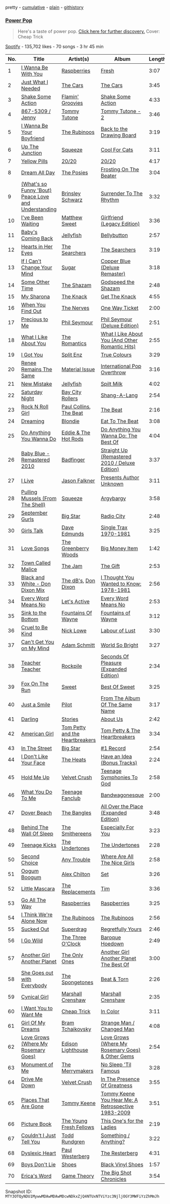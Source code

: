 pretty - [cumulative](/playlists/cumulative/37i9dQZF1DX5W4wuxak2hE.md) - [plain](/playlists/plain/37i9dQZF1DX5W4wuxak2hE) - [githistory](https://github.githistory.xyz/mackorone/spotify-playlist-archive/blob/main/playlists/plain/37i9dQZF1DX5W4wuxak2hE)

### [Power Pop](https://open.spotify.com/playlist/37i9dQZF1DX5W4wuxak2hE)

> Here's a taste of power pop\. <a href="spotify:genre:0JQ5IMCbQBLk5woFi85yOT">Click here for further discovery.</a> Cover: Cheap Trick

[Spotify](https://open.spotify.com/user/spotify) - 135,702 likes - 70 songs - 3 hr 45 min

| No. | Title | Artist(s) | Album | Length |
|---|---|---|---|---|
| 1 | [I Wanna Be With You](https://open.spotify.com/track/7AC2sIU1IhrsNsI5x3dImr) | [Raspberries](https://open.spotify.com/artist/7Kkx4dACo6kFSeT9wjfVA5) | [Fresh](https://open.spotify.com/album/0CyJF98u2sjDTvw8j1Rotr) | 3:07 |
| 2 | [Just What I Needed](https://open.spotify.com/track/4alHo6RGd0D3OUbTPExTHN) | [The Cars](https://open.spotify.com/artist/6DCIj8jNaNpBz8e5oKFPtp) | [The Cars](https://open.spotify.com/album/4tJPWT4r4FSKwy784Qs1Fq) | 3:45 |
| 3 | [Shake Some Action](https://open.spotify.com/track/0Afai8u1STCaDyTTm1gEZf) | [Flamin' Groovies](https://open.spotify.com/artist/3yesh1QeNXucaDFw8ZPKxd) | [Shake Some Action](https://open.spotify.com/album/2loCCINymjZGU1Q80ik7hP) | 4:33 |
| 4 | [867\-5309 / Jenny](https://open.spotify.com/track/6iX1f3r7oUJnMbGgQ2gx1j) | [Tommy Tutone](https://open.spotify.com/artist/1n2LWYgwtGp7EzDapUoniE) | [Tommy Tutone \- 2](https://open.spotify.com/album/7aks5lgwJAdiZLN51UjkU1) | 3:46 |
| 5 | [I Wanna Be Your Boyfriend](https://open.spotify.com/track/1LxLQlSDbaHlDrYBrs6ToP) | [The Rubinoos](https://open.spotify.com/artist/0ShV0veaBj1NvWRORhuwlI) | [Back to the Drawing Board](https://open.spotify.com/album/4OehtLYgz73lHtbW0pJHcb) | 3:19 |
| 6 | [Up The Junction](https://open.spotify.com/track/1zU0kAJdEPyRs4x5gkQQER) | [Squeeze](https://open.spotify.com/artist/6Jrj26oAY96EEC2lqC6fua) | [Cool For Cats](https://open.spotify.com/album/6BXnJVcUbSdC6E82xouYK5) | 3:11 |
| 7 | [Yellow Pills](https://open.spotify.com/track/5FddI3pEApza2kSmc4HgUY) | [20/20](https://open.spotify.com/artist/3MBZ7cW7vbWlM9YMYaXE9n) | [20/20](https://open.spotify.com/album/7kFJeQpZGaWSU9W8TQmFVv) | 4:17 |
| 8 | [Dream All Day](https://open.spotify.com/track/6NQ9hBc6yra6j9fMbnMTS7) | [The Posies](https://open.spotify.com/artist/5ZOh5D4MKLhU3GekPzNFam) | [Frosting On The Beater](https://open.spotify.com/album/72rfhFLb2C6Zo500hgoKq3) | 3:04 |
| 9 | [\(What's so Funny 'Bout\) Peace Love and Understanding](https://open.spotify.com/track/3wEj6njz1GJnor5QNNIo5k) | [Brinsley Schwarz](https://open.spotify.com/artist/722MDCdw3Ee4SdESC4uy38) | [Surrender To The Rhythm](https://open.spotify.com/album/49l5oT2fAz7520a2AtoChu) | 3:32 |
| 10 | [I've Been Waiting](https://open.spotify.com/track/7uWUTFclzEb1MhzJEOZt20) | [Matthew Sweet](https://open.spotify.com/artist/2idymNTKUdnTxforkb12Mw) | [Girlfriend \(Legacy Edition\)](https://open.spotify.com/album/0SZjTgnyODlELJWopuCt8w) | 3:36 |
| 11 | [Baby's Coming Back](https://open.spotify.com/track/3hqU7Q6QBYavIp8l6ykOdr) | [Jellyfish](https://open.spotify.com/artist/10flBVEy5MiUXOJWTaFsyL) | [Bellybutton](https://open.spotify.com/album/6AvUI8ZOKncy7e6ThVbtAV) | 2:57 |
| 12 | [Hearts in Her Eyes](https://open.spotify.com/track/7BR1XvKXg7aKLrM4Qxxt6l) | [The Searchers](https://open.spotify.com/artist/4QmkLL9JOqM9dusHS1Hghe) | [The Searchers](https://open.spotify.com/album/0SxoLlUxtEUPKGO4QIrLhN) | 3:19 |
| 13 | [If I Can't Change Your Mind](https://open.spotify.com/track/15WWh0s2lB6kYryjjvNxTh) | [Sugar](https://open.spotify.com/artist/4DD6xBZ1INIT3yGJRQLzej) | [Copper Blue \(Deluxe Remaster\)](https://open.spotify.com/album/4CWgGsxF6Xgiv2W1WwZSsI) | 3:18 |
| 14 | [Some Other Time](https://open.spotify.com/track/7CSuQ0Ee9ep2e7IUo0Xll5) | [The Shazam](https://open.spotify.com/artist/6u1rAqJPUhCQnAIGmtWvhf) | [Godspeed the Shazam](https://open.spotify.com/album/3WPQ3XDiSYrnKGKtMFzRqx) | 2:48 |
| 15 | [My Sharona](https://open.spotify.com/track/1HOMkjp0nHMaTnfAkslCQj) | [The Knack](https://open.spotify.com/artist/0Nn9YwJzcaeuU1jJL06e3r) | [Get The Knack](https://open.spotify.com/album/6H0wsYDvFlATzXHn0IqVpi) | 4:55 |
| 16 | [When You Find Out](https://open.spotify.com/track/6UktZ99tCIaehWzPePmjq0) | [The Nerves](https://open.spotify.com/artist/298i00ena8XMnm9O3qlHtU) | [One Way Ticket](https://open.spotify.com/album/0EoY3NTQn1wLFEZ4cfSmRX) | 2:00 |
| 17 | [Precious to Me](https://open.spotify.com/track/47bbgfGKCUmf4tWsbs9rTj) | [Phil Seymour](https://open.spotify.com/artist/2ut1VNKTLERpjYf2uljNWn) | [Phil Seymour \(Deluxe Edition\)](https://open.spotify.com/album/33Lgp5P5s6hexefPUI9woA) | 2:51 |
| 18 | [What I Like About You](https://open.spotify.com/track/6NdcSEhpGGAYXNnnhGS2s6) | [The Romantics](https://open.spotify.com/artist/3daM7asS0gCFvyLemNx2EE) | [What I Like About You \(And Other Romantic Hits\)](https://open.spotify.com/album/5ZwUOFZdWQ81RYMwXc4j3B) | 2:55 |
| 19 | [I Got You](https://open.spotify.com/track/3KOPorZiKeW6gFeIViqMoq) | [Split Enz](https://open.spotify.com/artist/0Upmz8QvuLAkKAfRlJYWTL) | [True Colours](https://open.spotify.com/album/5UjwQ3co1TWY9458ojqjAj) | 3:29 |
| 20 | [Renee Remains The Same](https://open.spotify.com/track/3nbRFWzOJrHIRh3xc53bKK) | [Material Issue](https://open.spotify.com/artist/3JqoJ9CMC1y6iLHz5zZLut) | [International Pop Overthrow](https://open.spotify.com/album/1FUKgKp6kDuZhL3e6f1ggW) | 3:16 |
| 21 | [New Mistake](https://open.spotify.com/track/7a7y3aPXd5STF9BvCG6slI) | [Jellyfish](https://open.spotify.com/artist/10flBVEy5MiUXOJWTaFsyL) | [Spilt Milk](https://open.spotify.com/album/2xWIi4fDWJZT2Mw3ydTIO7) | 4:02 |
| 22 | [Saturday Night](https://open.spotify.com/track/78zYiMv9yNTHgmm6kaUPCm) | [Bay City Rollers](https://open.spotify.com/artist/3r9TXuXfOUxXjgYgAR0fP8) | [Shang\-A\-Lang](https://open.spotify.com/album/1JXwUifkvVxOVMBOg6TZIt) | 2:54 |
| 23 | [Rock N Roll Girl](https://open.spotify.com/track/5YL7rH0cV48cGucqEZOnoJ) | [Paul Collins](https://open.spotify.com/artist/626sWfma3ur1YG5JL5UjSH), [The Beat](https://open.spotify.com/artist/6izO47rLWLrNUnYMwWGdse) | [The Beat](https://open.spotify.com/album/4yAKP1sLHvwL26AgcaEOLD) | 2:16 |
| 24 | [Dreaming](https://open.spotify.com/track/2Rn7bVL1FVYboc4c55RUdg) | [Blondie](https://open.spotify.com/artist/4tpUmLEVLCGFr93o8hFFIB) | [Eat To The Beat](https://open.spotify.com/album/4gbZS6jj6ufbiSG4C8jLv5) | 3:08 |
| 25 | [Do Anything You Wanna Do](https://open.spotify.com/track/3Ro1J1lgQnTDb8HfCHiMGd) | [Eddie & The Hot Rods](https://open.spotify.com/artist/70e4IgnWAQfPPxKnD9jXDr) | [Do Anything You Wanna Do: The Best Of](https://open.spotify.com/album/46IlZLrg1GePbj63XoANrf) | 4:04 |
| 26 | [Baby Blue \- Remastered 2010](https://open.spotify.com/track/6S3JlDAGk3uu3NtZbPnuhS) | [Badfinger](https://open.spotify.com/artist/4pJCawaKSZ40EnxN0YEYw3) | [Straight Up \(Remastered 2010 / Deluxe Edition\)](https://open.spotify.com/album/0BWOueFZKxQrQWNRt20Lvc) | 3:37 |
| 27 | [I Live](https://open.spotify.com/track/3D4gFGqqytH7NP5R9gkned) | [Jason Falkner](https://open.spotify.com/artist/5DSSaD2HBvTDwGTsxLGjHb) | [Presents Author Unknown](https://open.spotify.com/album/3hJb5LZwOEPs42JChnkVO5) | 3:11 |
| 28 | [Pulling Mussels \(From The Shell\)](https://open.spotify.com/track/2TjXzbUt5zQ4PpHG0dEaT1) | [Squeeze](https://open.spotify.com/artist/6Jrj26oAY96EEC2lqC6fua) | [Argybargy](https://open.spotify.com/album/7Me29nlWdDxCGAAwupHfSV) | 3:58 |
| 29 | [September Gurls](https://open.spotify.com/track/74njazGdnO2igjEkb0mGiy) | [Big Star](https://open.spotify.com/artist/3UvcmAOZt64oKpP95f6MMM) | [Radio City](https://open.spotify.com/album/3mtVgumHx6y9I2UvW4lUd5) | 2:48 |
| 30 | [Girls Talk](https://open.spotify.com/track/7vjs7IWQlxfhlxSYsKbKB6) | [Dave Edmunds](https://open.spotify.com/artist/65Gh3BfK84aTIugiRCgLBA) | [Single Trax 1970\-1981](https://open.spotify.com/album/4Zk0R6PCTujeSb9ppg1vQi) | 3:25 |
| 31 | [Love Songs](https://open.spotify.com/track/0zjr8DtPIz4FzaT9dzOZat) | [The Greenberry Woods](https://open.spotify.com/artist/4yzFeQUVw1XHawihi2QLXL) | [Big Money Item](https://open.spotify.com/album/1MqyATBU3g9PErFPjuqfAY) | 1:42 |
| 32 | [Town Called Malice](https://open.spotify.com/track/0gdmDP6xy3ZV7JNoHWAN9k) | [The Jam](https://open.spotify.com/artist/2P560DaOMNDUACoH8ZhOCR) | [The Gift](https://open.spotify.com/album/71OyKSCFX7DGsJc6qAhhQG) | 2:53 |
| 33 | [Black and White \- Don Dixon Mix](https://open.spotify.com/track/3kkRw4UoDWF6J85H6FC2dq) | [The dB's](https://open.spotify.com/artist/1CYmYyxlWBVY80Kvq5lTDg), [Don Dixon](https://open.spotify.com/artist/3LdLKmvFl65YydnIc2ZA9c) | [I Thought You Wanted to Know: 1978\-1981](https://open.spotify.com/album/0j4WgK71dkSPuK1HnWEtaI) | 2:56 |
| 34 | [Every Word Means No](https://open.spotify.com/track/1HipoaSYHoDxgMxwTmGxQ7) | [Let's Active](https://open.spotify.com/artist/6HRtcKFPKPw6FtbGpvQviZ) | [Every Word Means No](https://open.spotify.com/album/4EDxkB8mdhOqeVHGn2GXiu) | 2:53 |
| 35 | [Sink to the Bottom](https://open.spotify.com/track/32uXfxJERzv4RK1gMLXbOA) | [Fountains Of Wayne](https://open.spotify.com/artist/1pgtr4nhBQjp9oCUBPyYWh) | [Fountains of Wayne](https://open.spotify.com/album/4I9PfbZ1ErduBZWTimzz2s) | 3:12 |
| 36 | [Cruel to Be Kind](https://open.spotify.com/track/7D5ycpIrqwGNTQFKmzhDIg) | [Nick Lowe](https://open.spotify.com/artist/3BqaUtuQmqIHg7B5Bc7fP7) | [Labour of Lust](https://open.spotify.com/album/7c8NVsxXciWMbAMN51GKim) | 3:30 |
| 37 | [Can't Get You on My Mind](https://open.spotify.com/track/347mu5DVqh9NUMlUeHMp4H) | [Adam Schmitt](https://open.spotify.com/artist/3xqtGRF60qJk2fQkYRf0JX) | [World So Bright](https://open.spotify.com/album/0svQoqgccZGXRisHJbuDeH) | 3:27 |
| 38 | [Teacher Teacher](https://open.spotify.com/track/4Vb8fzZfCOI351qz1g0ExT) | [Rockpile](https://open.spotify.com/artist/4eBRIkqBA2GyYKzLvXD9a4) | [Seconds Of Pleasure \(Expanded Edition\)](https://open.spotify.com/album/0dkVeZHLACjaN92aUHwu02) | 2:34 |
| 39 | [Fox On The Run](https://open.spotify.com/track/66gG8RzSA2sVQwME8e43wX) | [Sweet](https://open.spotify.com/artist/3JaAGmSTpJK35DqWrDUzBz) | [Best Of Sweet](https://open.spotify.com/album/7I5IWDrFPKeqhRSnd6QrXG) | 3:25 |
| 40 | [Just a Smile](https://open.spotify.com/track/3xO8816lXrJu19kfd7peqk) | [Pilot](https://open.spotify.com/artist/6PwcexHTG0qJWQQwp05Bpm) | [From The Album Of The Same Name](https://open.spotify.com/album/2ECNvuuHKvd8x0Qy2737Rw) | 3:17 |
| 41 | [Darling](https://open.spotify.com/track/3sjALKAP4aNN4ZPQAVdPBR) | [Stories](https://open.spotify.com/artist/31U8n9SSMOKaUcfi4KnYVT) | [About Us](https://open.spotify.com/album/0sFwAllCfLbRWlBFey67Hs) | 2:42 |
| 42 | [American Girl](https://open.spotify.com/track/7MRyJPksH3G2cXHN8UKYzP) | [Tom Petty and the Heartbreakers](https://open.spotify.com/artist/4tX2TplrkIP4v05BNC903e) | [Tom Petty & The Heartbreakers](https://open.spotify.com/album/6TLTd0P2CUI0Q29AQ1LyFi) | 3:34 |
| 43 | [In The Street](https://open.spotify.com/track/7fwUb4zqdjakeeyuYEhkI8) | [Big Star](https://open.spotify.com/artist/3UvcmAOZt64oKpP95f6MMM) | [\#1 Record](https://open.spotify.com/album/1BumwwIEw1EC3xAHyf1ive) | 2:54 |
| 44 | [I Don't Like Your Face](https://open.spotify.com/track/6sSXlaw3tSUNhETDlG5WoQ) | [The Heats](https://open.spotify.com/artist/0duYKsd7JEqkxQtXsqnTnP) | [Have an Idea \(Bonus Tracks\)](https://open.spotify.com/album/5Eh7ajjvP7ExrsCe1QAFhg) | 2:24 |
| 45 | [Hold Me Up](https://open.spotify.com/track/7DfIDN6rPq46vu648YhlT6) | [Velvet Crush](https://open.spotify.com/artist/3d1zFz2gPJbDaQDTsyNmbZ) | [Teenage Symphonies To God](https://open.spotify.com/album/6N2CirqrRo0J3yrSR59ZJG) | 2:58 |
| 46 | [What You Do To Me](https://open.spotify.com/track/6DOJgDuUVDaJ98GQxwyLTh) | [Teenage Fanclub](https://open.spotify.com/artist/2Sp19cOHSqAUlE64hekARW) | [Bandwagonesque](https://open.spotify.com/album/4M6vPZ4hQdOeH07D0JO2JQ) | 2:00 |
| 47 | [Dover Beach](https://open.spotify.com/track/0BoAhTz2MEF3BnAJDvITdN) | [The Bangles](https://open.spotify.com/artist/51l0uqRxGaczYr4271pVIC) | [All Over the Place \(Expanded Edition\)](https://open.spotify.com/album/4WdNNACnrsj7CZvceyTgkN) | 3:48 |
| 48 | [Behind The Wall Of Sleep](https://open.spotify.com/track/04PXKaJMdeD8NFz1ttQ7SN) | [The Smithereens](https://open.spotify.com/artist/06KgaEpSluofkcChSo7TNr) | [Especially For You](https://open.spotify.com/album/3dL4XWDXC0n9Z1OtebGbbD) | 3:23 |
| 49 | [Teenage Kicks](https://open.spotify.com/track/7ATyLePQnHxFk5kzxWCcsh) | [The Undertones](https://open.spotify.com/artist/2WRStKp4ihGVUzlzWfv1Qt) | [The Undertones](https://open.spotify.com/album/2CGEIN4OnLWDewCT7C4JLh) | 2:28 |
| 50 | [Second Choice](https://open.spotify.com/track/6TBVPLlKe7U07KLzxMhv0G) | [Any Trouble](https://open.spotify.com/artist/5GdL3YywdzweoBs0So2wYM) | [Where Are All The Nice Girls](https://open.spotify.com/album/2CV9DCyTjAZ1Ouj9ry4E0z) | 2:58 |
| 51 | [Oogum Boogum](https://open.spotify.com/track/49hCsde15bWg3UBoMgsMxU) | [Alex Chilton](https://open.spotify.com/artist/7CW5MYWUsyUYiHbiTmVZHe) | [Set](https://open.spotify.com/album/6Z2VpIyNcDFoBfRtbCWVqj) | 3:26 |
| 52 | [Little Mascara](https://open.spotify.com/track/2gp2MEaiTOvRIWPeCxRL5Z) | [The Replacements](https://open.spotify.com/artist/4WPY0N74T3KUja57xMQTZ3) | [Tim](https://open.spotify.com/album/1yO2d1lmmu0tkDf3trvOm7) | 3:36 |
| 53 | [Go All The Way](https://open.spotify.com/track/75GQIYnRaBg7ndHxhfYuQy) | [Raspberries](https://open.spotify.com/artist/7Kkx4dACo6kFSeT9wjfVA5) | [Raspberries](https://open.spotify.com/album/03iBvX63qBQrMazNWU2iKv) | 3:25 |
| 54 | [I Think We're Alone Now](https://open.spotify.com/track/2imlSz1OkvN8QyAkQ4WL2a) | [The Rubinoos](https://open.spotify.com/artist/0ShV0veaBj1NvWRORhuwlI) | [The Rubinoos](https://open.spotify.com/album/5xRZXzP4EdjJTfTXlliId1) | 2:56 |
| 55 | [Sucked Out](https://open.spotify.com/track/4YN94yxYWFfhk9YbmOIqR4) | [Superdrag](https://open.spotify.com/artist/1UGwqiX4QA7R9hNBwzjavF) | [Regretfully Yours](https://open.spotify.com/album/6b2RjEtZ2jIYVlCkgCIW9C) | 2:46 |
| 56 | [I Go Wild](https://open.spotify.com/track/0EN1NBUVjdYCuU0qxtz91d) | [The Three O'Clock](https://open.spotify.com/artist/3iayA3QkB3jfkUgcXqsL7C) | [Baroque Hoedown](https://open.spotify.com/album/7CTdTktHffHXyuQsOupDf6) | 2:49 |
| 57 | [Another Girl Another Planet](https://open.spotify.com/track/0PDZ4Rgj36MxVgvoMv3sk5) | [The Only Ones](https://open.spotify.com/artist/16VudBYGOd9sMpOtA0szfp) | [Another Girl Another Planet The Best Of](https://open.spotify.com/album/5G4f8hTTzGH0QGqGeQjsS1) | 3:00 |
| 58 | [She Goes out with Everybody](https://open.spotify.com/track/4wLASW3FebRjyPPlNpK0NP) | [The Spongetones](https://open.spotify.com/artist/2kDyODn1VxVZXZQxsEvHFG) | [Beat & Torn](https://open.spotify.com/album/4bCRz96o1dE2pG9mTo5YUU) | 2:26 |
| 59 | [Cynical Girl](https://open.spotify.com/track/1EXkKLZNY5XOj60QGQHHSf) | [Marshall Crenshaw](https://open.spotify.com/artist/73YLmyaazO66GncUVHP0KV) | [Marshall Crenshaw](https://open.spotify.com/album/1ezi8hGLdxQ7eWRFU9foAZ) | 2:35 |
| 60 | [I Want You to Want Me](https://open.spotify.com/track/1JkZg3eMQTmTn93E8Yd3UL) | [Cheap Trick](https://open.spotify.com/artist/1LB8qB5BPb3MHQrfkvifXU) | [In Color](https://open.spotify.com/album/2sXJQdHykPYcRQ7xFhwzMR) | 3:11 |
| 61 | [Girl Of My Dreams](https://open.spotify.com/track/2NyaZECpJZCAqFJFCWPDRz) | [Bram Tchaikovsky](https://open.spotify.com/artist/0typb8qieEFeIgmQ4K03qZ) | [Strange Man / Changed Man](https://open.spotify.com/album/3aa2RkYs8cNnfDrunsuUuA) | 4:08 |
| 62 | [Love Grows \(Where My Rosemary Goes\)](https://open.spotify.com/track/5Ts1DYOuouQLgzTaisxWYh) | [Edison Lighthouse](https://open.spotify.com/artist/1NRzxuPpdGushT8YmF5NAa) | [Love Grows \(Where My Rosemary Goes\) & Other Gems](https://open.spotify.com/album/4XDWk7zU6KDgLaqLxEYi8y) | 2:54 |
| 63 | [Monument of Me](https://open.spotify.com/track/5ZHuNrsjaPOGdoo2Gu9Dn4) | [The Merrymakers](https://open.spotify.com/artist/630GKUdfGN9gcScA8S8PDw) | [No Sleep 'Til Famous](https://open.spotify.com/album/0rKoI5lPh56WEhJfIwf4BQ) | 3:28 |
| 64 | [Drive Me Down](https://open.spotify.com/track/5ftFciYQrVswUy6VsBHzBn) | [Velvet Crush](https://open.spotify.com/artist/3d1zFz2gPJbDaQDTsyNmbZ) | [In The Presence Of Greatness](https://open.spotify.com/album/06vX1nkwy1ZXfBD50VhtjB) | 3:55 |
| 65 | [Places That Are Gone](https://open.spotify.com/track/5UB05M7pQk2i9RtPITIDjw) | [Tommy Keene](https://open.spotify.com/artist/4nnvwFUhvSQ1WLcMbKJB9V) | [Tommy Keene You Hear Me: A Retrospective 1983\-2009](https://open.spotify.com/album/16fgXywPsNgwdg7PZZ4nMg) | 3:51 |
| 66 | [Picture Book](https://open.spotify.com/track/451lXmfCoq5KvTo83Mk1Co) | [The Young Fresh Fellows](https://open.spotify.com/artist/6IfaumPVXMZ8iDue5QhuCY) | [This One's for the Ladies](https://open.spotify.com/album/50L65FLZnHXMe5WdGcHG93) | 2:19 |
| 67 | [Couldn't I Just Tell You](https://open.spotify.com/track/02jZSvPG0SNsBwj6g9yRCo) | [Todd Rundgren](https://open.spotify.com/artist/0Lpr5wXzWLtDWm1SjNbpPb) | [Something / Anything?](https://open.spotify.com/album/3fRCOoTbBsOITBWlCRCJQr) | 3:22 |
| 68 | [Dyslexic Heart](https://open.spotify.com/track/6h0lrpGtRIwbBiPHthDB3o) | [Paul Westerberg](https://open.spotify.com/artist/3N6WAAPHoIjo6na008793X) | [The Resterberg](https://open.spotify.com/album/1hBpssm4RfS8lD3CqmL5z2) | 4:31 |
| 69 | [Boys Don't Lie](https://open.spotify.com/track/3r4zJhOS92RECuCXKyCcO2) | [Shoes](https://open.spotify.com/artist/1SyCQtKtDtMfJBBKGm0A8B) | [Black Vinyl Shoes](https://open.spotify.com/album/0wOTP7wVEQqYwIVaPWqQNo) | 1:57 |
| 70 | [Erica's Word](https://open.spotify.com/track/3zPnLX5UZgXX6eaAtSROHt) | [Game Theory](https://open.spotify.com/artist/3aCS3JvkoSr84i7ge9pA9o) | [The Big Shot Chronicles](https://open.spotify.com/album/2XauMPQuWJF0QAMBYU1kzV) | 3:54 |

Snapshot ID: `MTY3OTQyNDU1MywwMDAwMDAwMDcwNDkxZjQ4NTUxNTViYzc3NjljOGY3MWFiYzZhMmJh`
